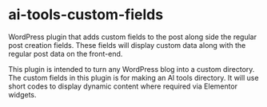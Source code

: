 # ai-tools-custom-fields
WordPress plugin that adds custom fields to the post along side the regular post creation fields. These fields will display custom data along with the regular post data on the front-end.

This plugin is intended to turn any WordPress blog into a custom directory. The custom fields in this plugin is for making an AI tools directory. It will use short codes to display dynamic content where required via Elementor widgets.
